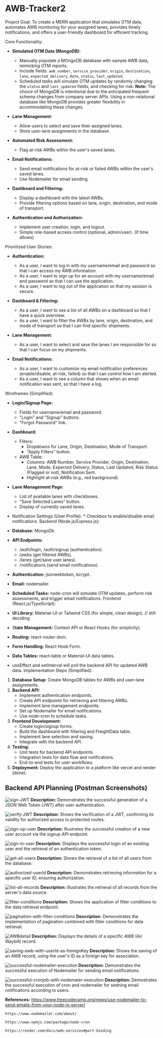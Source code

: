 # AWB-Tracker2

Project Goal: To create a MERN application that simulates OTM data, automates AWB monitoring for your assigned lanes, provides timely notifications, and offers a user-friendly dashboard for efficient tracking.

Core Functionality:

- **Simulated OTM Data (MongoDB):**

  - Manually populate a MOngoDB database with sample AWB data, mimicking OTM reports.
  - Include fields: `awb_number`, `service_provider`, `origin`, `destination`, `lane`, `expected_delivery_date`, `status`, `last_updated`.
  - Scheduled tasks will simulate OTM updates by randomly changing the `status` and `last_updated` fields, and checking for risk.
  **Note:** The choice of MongoDB is intentional due to the anticipated frequent schema changes from company server APIs. Using a non-relational database like MongoDB provides greater flexibility in accommodating these changes.

- **Lane Management:**

  - Allow users to select and save their assigned lanes.
  - Store user-lane assignments in the database.

- **Automated Risk Assessment:**

  - Flag at-risk AWBs within the user's saved lanes.

- **Email Notifications:**

  - Send email notifications for at-risk or failed AWBs within the user's saved lanes.
  - Use Nodemailer for email sending.

- **Dashboard and Filtering:**

  - Display a dashboard with the latest AWBs.
  - Provide filtering options based on lane, origin, destination, and mode of transport.

- **Authentication and Authorization:**
  - Implement user creation, login, and logout.
  - Simple role-based access control (optional, admin/user). (if time allows)

Prioritized User Stories:

- **Authentication:**

  - As a user, I want to log in with my username/email and password so that I can access my AWB information.
  - As a user, I want to sign up for an account with my username/email and password so that I can use the application.
  - As a user, I want to log out of the application so that my session is secure.

- **Dashboard & Filtering:**

  - As a user, I want to see a list of all AWBs on a dashboard so that I have a quick overview.
  - As a user, I want to filter the AWBs by lane, origin, destination, and mode of transport so that I can find specific shipments.

- **Lane Management:**

  - As a user, I want to select and save the lanes I am responsible for so that I can focus on my shipments.

- **Email Notifications:**
  - As a user, I want to customize my email notification preferences (enable/disable, at-risk, failed) so that I can control how I am alerted.
  - As a user, I want to see a column that shows when an email notification was sent, so that I have a log.

Wireframes (Simplified):

- **Login/Signup Page:**

  - Fields for username/email and password.
  - "Login" and "Signup" buttons.
  - "Forgot Password" link.

- **Dashboard:**

  - Filters:
    - Dropdowns for Lane, Origin, Destination, Mode of Transport.
    - "Apply Filters" button.
  - AWB Table:
    - Columns: AWB Number, Service Provider, Origin, Destination, Lane, Mode, Expected Delivery, Status, Last Updated, Risk Status (Flagged or not), Notification Sent.
    - Highlight at-risk AWBs (e.g., red background).

- **Lane Management Page:**

  - List of available lanes with checkboxes.
  - "Save Selected Lanes" button.
  - Display of currently saved lanes.

- Notification Settings (User Profile): \* Checkbox to enable/disable email notifications.
  Backend (Node.js/Express.js):

- **Database:** MongoDb

- **API Endpoints:**

  - /auth/login, /auth/signup (authentication).
  - /awbs (get filtered AWBs).
  - /lanes (get/save user lanes).
  - /notifications (send email notifications).

- **Authentication:** jsonwebtoken, bcrypt.
- **Email:** nodemailer.
- **Scheduled Tasks:** node-cron will simulate OTM updates, perform risk assessments, and trigger email notifications.
  Frontend (React.js/TypeScript):
- **UI Library:** Material-UI or Tailwind CSS (for simple, clean design). // still deciding
- S**tate Management:** Context API or React Hooks (for simplicity).
- **Routing:** react-router-dom.
- **Form Handling:** React Hook Form.
- **Data Tables:** react-table or Material-UI data tables.
- useEffect and setInterval will poll the backend API for updated AWB data.
  Implementation Steps (Simplified):

1. **Database Setup:** Create MongoDB tables for AWBs and user-lane assignments.
2. **Backend API:**
   - Implement authentication endpoints.
   - Create API endpoints for retrieving and filtering AWBs.
   - Implement lane management endpoints.
   - Set up Nodemailer for email notifications.
   - Use node-cron to schedule tasks.
3. **Frontend Development:**
   - Create login/signup forms.
   - Build the dashboard with filtering and FreightData table.
   - Implement lane selection and saving.
   - Integrate with the backend API.
4. **Testing:**
   - Unit tests for backend API endpoints.
   - Integration tests for data flow and notifications.
   - End-to-end tests for user workflows.
5. **Deployment:** Deploy the application to a platform like vercel and render (done).
## Backend API Planning (Postman Screenshots)

![sign-JWT](images/sign-jwt.png)
**Description:** Demonstrates the successful generation of a JSON Web Token (JWT) after user authentication.

![verify-JWT](images/verify-token.png)
**Description:** Shows the verification of a JWT, confirming its validity for authorized access to protected routes.

![sign-up-user](images/signup.png)
**Description:** Illustrates the successful creation of a new user account via the signup API endpoint.

![sign-in-user](images/sign-in.png)
**Description:** Displays the successful login of an existing user and the retrieval of an authentication token.

![get-all-users](images/get-users.png)
**Description:** Shows the retrieval of a list of all users from the database.

![authorized-userId](images/authorized-UserId.png)
**Description:** Demonstrates retrieving information for a specific user ID, ensuring authorization.

![list-all-records](images/list-all-server-records.png)
**Description:** Illustrates the retrieval of all records from the server's data source.

![filter-conditions](images/filter-conditions.png)
**Description:** Shows the application of filter conditions to the data retrieval endpoint.

![pagination-with-filter-conditions](images/Pagination-with-filtering.png)
**Description:** Demonstrates the implementation of pagination combined with filter conditions for data retrieval.

![AWBdetail](images/AWBDetail.png)
**Description:** Displays the details of a specific AWB (Air Waybill) record.

![saving-awb-with-userId-as-foreignKey](images/saving-awb-with-userId-as-FK.png)
**Description:** Shows the saving of an AWB record, using the user's ID as a foreign key for association.

![successful-nodemailer-execution](images/successful-nodemailer-execution.png)
**Description:** Demonstrates the successful execution of Nodemailer for sending email notifications.

![successful-cronjob-with-nodemaier-execution](images/screenshot-for-Cron%20Job-and-nodemailer.jpeg)
**Description:** Demostrates the successful execution of cron and nodemailer for sedning email notificaitons according to users.


**References:**
    https://www.freecodecamp.org/news/use-nodemailer-to-send-emails-from-your-node-js-server/

    https://www.nodemailer.com/about/

    https://www.npmjs.com/package/node-cron

    https://render.com/docs/web-services#port-binding
